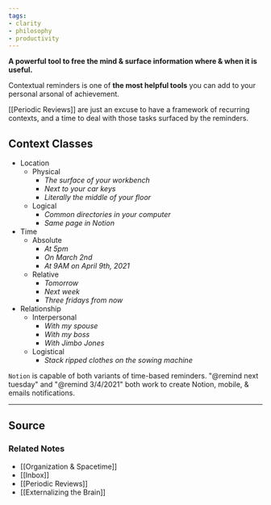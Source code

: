 ```yaml
---
tags:
- clarity
- philosophy
- productivity
---
```

**A powerful tool to free the mind & surface information where & when it is useful.**

Contextual reminders is one of **the most helpful tools** you can add to your personal arsonal of achievement.

[[Periodic Reviews]] are just an excuse to have a framework of recurring contexts, and a time to deal with those tasks surfaced by the reminders.

## Context Classes

- Location
    - Physical
        - *The surface of your workbench*
        - *Next to your car keys*
        - *Literally the middle of your floor*
    - Logical
        - *Common directories in your computer*
        - *Same page in Notion*
- Time
    - Absolute
        - *At 5pm*
        - *On March 2nd*
        - *At 9AM on April 9th, 2021*
    - Relative
        - *Tomorrow*
        - *Next week*
        - *Three fridays from now*
- Relationship
    - Interpersonal
        - *With my spouse*
        - *With my boss*
        - *With Jimbo Jones*
    - Logistical
        - *Stack ripped clothes on the sowing machine*

`Notion` is capable of both variants of time-based reminders. "@remind next tuesday" and "@remind 3/4/2021" both work to create Notion, mobile, & emails notifications.

---

## Source


### Related Notes
- [[Organization & Spacetime]]
- [[Inbox]]
- [[Periodic Reviews]]
- [[Externalizing the Brain]]